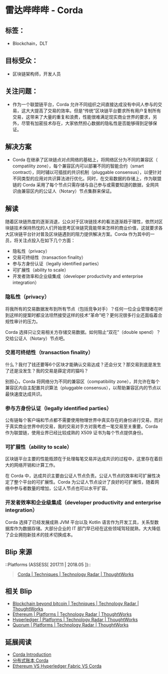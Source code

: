 # 雷达哔哔哔 - Corda

## 标签：

* Blockchain，DLT

## 目标受众：

* 区块链架构师，开发人员

## 关注问题：

* 作为一个联盟链平台，Corda 允许不同组织之间直接达成没有中间人参与的交易，这大大提高了交易的效率。但是“传统”区块链平台要求所有用户复制所有交易，这带来了大量的重复和浪费，性能很难满足现实商业世界的要求，另外，尽管有加密技术存在，大家依然担心数据的隐私性是否能够得到足够保证。

## 解决方案

* Corda 在继承了区块链点对点网络的基础上，将网络区分为不同的兼容区（ compatility zone），每个兼容区内可以部署不同的智能合约（smart contract），同时辅以可插拔的共识机制（pluggable consensus），以便针对不同类型的应用对共识算法进行优化。同时，在交易数据的存储上，作为联盟链的 Corda 采用了每个节点只需存储与自己参与或需要知道的数据，全网共识由兼容区内的公证人（Notary）节点集群来保证。

## 解读

随着区块链热度的逐渐消退，公众对于区块链技术的看法逐渐趋于理性，依然对区块链技术保持热忱的人们开始思考区块链究竟能带来怎样的商业价值，这就要求各大区块链平台针对普及区块链遇到的阻力提供解决方案。Corda 作为其中的一员，将关注点投入在如下几个方面：

* 隐私性（privacy）
* 交易可终结性（transaction finality）
* 参与方身份认证（legally identified parties）
* 可扩展性（ability to scale）
* 开发者效率和企业级集成（developer productivity and enterprise integration）

### 隐私性（privacy）

将我所有的交易数据发布到所有节点（包括竞争对手）？任何一位企业管理者在听到这样的提案时都没法坦然接受这样的技术“革命”吧？更何况很多行业还面临着合规性审计的压力。

Corda 选择只让交易相关方存储交易数据。如何阻止“双花”（double spend）？交给公证人（Notary）节点吧。

### 交易可终结性（transaction finality）

什么？我付了钱还要等6个区块才能确认交易达成？还会分叉？那交易到底是发生了还是没发生？我的交易是薛定谔的猫吗？

别担心，Corda 将网络分为不同的兼容区（compatibility zone），并允许在每个兼容区内自主配置共识算法（pluggable consensus），以帮助兼容区内的节点以最快速度达成共识。

### 参与方身份认证（legally identified parties）

公有链每个客户端和节点都不需要使用物理世界中真实存在的身份进行交易，而对于真实商业世界中的交易，我的交易对手方对我考虑一笔交易至关重要。Corda  作为联盟链，使用业界已经比较成熟的 X509 证书为每个节点提供身份。

### 可扩展性（ability to scale）

区块链平台主要的性能瓶颈在于处理每笔交易并达成共识的过程中，这里存在着巨大的网络开销和计算工作。

在 Corda 中，达成共识主要由公证人节点负责。公证人节点的效率和可扩展性决定了整个平台的可扩展性。Corda 为公证人节点设计了良好的可扩展性，随着网络中参与者数量的增加，公证人节点也可以水平扩容。

### 开发者效率和企业级集成（developer productivity and enterprise integration）

Corda 选择了已经发展成熟 JVM 平台以及 Kotlin 语言作为开发工具，关系型数据库作为数据存储。大部分企业的 IT 部门早已经在这些领域驾轻就熟，大大降低了企业拥抱新技术的技术切换成本。

## Blip 来源

::Platforms (ASSESS[ 2017.11 | 2018.05 ])::
> [Corda | Techniques | Technology Radar | ThoughtWorks](https://www.thoughtworks.com/radar/platforms/corda)

## 相关 Blip

* [Blockchain beyond bitcoin | Techniques | Technology Radar | ThoughtWorks](https://www.thoughtworks.com/radar/techniques/blockchain-beyond-bitcoin)
* [Ethereum | Platforms | Technology Radar | ThoughtWorks](https://www.thoughtworks.com/radar/platforms/ethereum)
* [Hyperledger | Platforms | Technology Radar | ThoughtWorks](https://www.thoughtworks.com/radar/platforms/hyperledger)
* [Quorum | Platforms | Technology Radar | ThoughtWorks](https://www.thoughtworks.com/radar/platforms/quorum)

## 延展阅读

* [Corda Introduction](https://www.corda.net/discover/technology.html)
* [分布式账本 Corda](https://www.jianshu.com/p/8c5ed8f96078)
* [Ethereum VS Hyperledger Fabric VS Corda](https://medium.com/@philippsandner/comparison-of-ethereum-hyperledger-fabric-and-corda-21c1bb9442f6)
